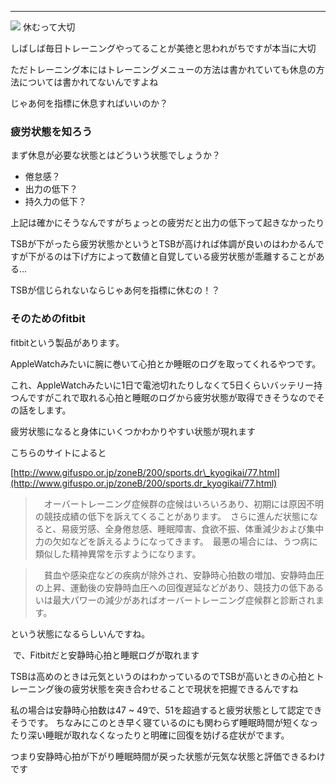 
---
[![](https://2.bp.blogspot.com/-fGZWi_VYOpM/XWo-Y9Huk-I/AAAAAAAABjU/DSJhTHJNewQSmuI4TzYrdwqbPmLArV3kACK4BGAYYCw/s320/801-sleep.jpg)](http://2.bp.blogspot.com/-fGZWi_VYOpM/XWo-Y9Huk-I/AAAAAAAABjU/DSJhTHJNewQSmuI4TzYrdwqbPmLArV3kACK4BGAYYCw/s1600/801-sleep.jpg)
休むって大切

しばしば毎日トレーニングやってることが美徳と思われがちですが本当に大切

ただトレーニング本にはトレーニングメニューの方法は書かれていても休息の方法については書かれてないんですよね

じゃあ何を指標に休息すればいいのか？



### 疲労状態を知ろう

まず休息が必要な状態とはどういう状態でしょうか？



- 倦怠感？
- 出力の低下？
- 持久力の低下？



上記は確かにそうなんですがちょっとの疲労だと出力の低下って起きなかったり



TSBが下がったら疲労状態かというとTSBが高ければ体調が良いのはわかるんですが下がるのは下げ方によって数値と自覚している疲労状態が乖離することがある...



TSBが信じられないならじゃあ何を指標に休むの！？





### そのためのfitbit

fitbitという製品があります。



AppleWatchみたいに腕に巻いて心拍とか睡眠のログを取ってくれるやつです。



これ、AppleWatchみたいに1日で電池切れたりしなくて5日くらいバッテリー持つんですがこれで取れる心拍と睡眠のログから疲労状態が取得できそうなのでその話をします。



疲労状態になると身体にいくつかわかりやすい状態が現れます



こちらのサイトによると

[http://www.gifuspo.or.jp/zoneB/200/sports.dr\_kyogikai/77.html](http://www.gifuspo.or.jp/zoneB/200/sports.dr_kyogikai/77.html)

> 　オーバートレーニング症候群の症候はいろいろあり、初期には原因不明の競技成績の低下を訴えてくることがあります。　さらに進んだ状態になると、易疲労感、全身倦怠感、睡眠障害、食欲不振、体重減少および集中力の欠如などを訴えるようになってきます。　最悪の場合には、うつ病に類似した精神異常を示すようになります。

> 　貧血や感染症などの疾病が除外され、安静時心拍数の増加、安静時血圧の上昇、運動後の安静時血圧への回復遅延などがあり、競技力の低下あるいは最大パワーの減少があればオーバートレーニング症候群と診断されます。



という状態になるらしいんですね。

&nbsp;で、Fitbitだと安静時心拍と睡眠ログが取れます

TSBは高めのときは元気というのはわかっているのでTSBが高いときの心拍とトレーニング後の疲労状態を突き合わせることで現状を把握できるんですね

私の場合は安静時心拍数は47 ~ 49で、51を超過すると疲労状態として認定できそうです。
ちなみにこのとき早く寝ているのにも関わらず睡眠時間が短くなったり深い睡眠が取れなくなったりと明確に回復を妨げる症状がでます。

つまり安静時心拍が下がり睡眠時間が戻った状態が元気な状態と評価できるわけです
